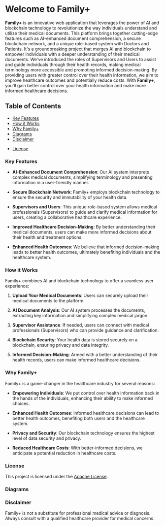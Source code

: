 # Welcome to Family+

**Family+** is an innovative web application that leverages the power of AI and blockchain technology to revolutionize the way individuals understand and utilize their medical documents. This platform brings together cutting-edge features such as AI-enhanced document comprehension, a secure blockchain network, and a unique role-based system with Doctors and Patients. It's a groundbreaking project that merges AI and blockchain to empower individuals with a deeper understanding of their medical documents. We've introduced the roles of Supervisors and Users to assist and guide individuals through their health records, making medical terminology more accessible and promoting informed decision-making. By providing users with greater control over their health information, we aim to improve healthcare outcomes and potentially reduce costs. With **Family+**, you'll gain better control over your health information and make more informed healthcare decisions.


## Table of Contents
  <!-- - [Project Description](#Project-Description) -->
  - [Key Features](#key-features)
  - [How it Works](#how-it-works)
  - [Why Family+](#why-family)
  - [Diagrams](#diagrams)
  - [Disclaimer](#disclaimer)
<!--- [Contributing](#contributing)-->
<!--- [Support](#support)-->
- [License](#license)

<!-- ## Project Description

**Family+** is a groundbreaking project that merges AI and blockchain to empower individuals with a deeper understanding of their medical documents. We've introduced the roles of Supervisors and Users to assist and guide individuals through their health records, making medical terminology more accessible and promoting informed decision-making. By providing users with greater control over their health information, we aim to improve healthcare outcomes and potentially reduce costs. -->

### Key Features

- **AI-Enhanced Document Comprehension**: Our AI system interprets complex medical documents, simplifying terminology and presenting information in a user-friendly manner.

- **Secure Blockchain Network**: Family+ employs blockchain technology to ensure the security and immutability of your health data.

- **Supervisors and Users**: This unique role-based system allows medical professionals (Supervisors) to guide and clarify medical information for users, creating a collaborative healthcare experience.

- **Improved Healthcare Decision-Making**: By better understanding their medical documents, users can make more informed decisions about their health and treatment options.

- **Enhanced Health Outcomes**: We believe that informed decision-making leads to better health outcomes, ultimately benefiting individuals and the healthcare system.

### How it Works

Family+ combines AI and blockchain technology to offer a seamless user experience:

1. **Upload Your Medical Documents**: Users can securely upload their medical documents to the platform.

2. **AI Document Analysis**: Our AI system processes the documents, extracting key information and simplifying complex medical jargon.

3. **Supervisor Assistance**: If needed, users can connect with medical professionals (Supervisors) who can provide guidance and clarification.

4. **Blockchain Security**: Your health data is stored securely on a blockchain, ensuring privacy and data integrity.

5. **Informed Decision-Making**: Armed with a better understanding of their health records, users can make informed healthcare decisions.

### Why Family+

Family+ is a game-changer in the healthcare industry for several reasons:

- **Empowering Individuals**: We put control over health information back in the hands of the individuals, enhancing their ability to make informed choices.

- **Enhanced Health Outcomes**: Informed healthcare decisions can lead to better health outcomes, benefiting both users and the healthcare system.

- **Privacy and Security**: Our blockchain technology ensures the highest level of data security and privacy.

- **Reduced Healthcare Costs**: With better-informed decisions, we anticipate a potential reduction in healthcare costs.

<!-- ## Getting Started

To get started with Family+:

1. Sign up for an account on our platform.

2. Upload your medical documents.

3. Explore the AI-enhanced document summaries.

4. Connect with Supervisors for further guidance if needed.

5. Experience the power of understanding your health information like never before. -->

<!--## Contributing-->

<!--We welcome contributions from the open-source community. If you'd like to contribute to the development of **Family+**, please refer to our [Contribution Guidelines](CONTRIBUTING.md).-->

<!--## Support-->

<!--If you have any questions, encounter issues, or want to get in touch with the Family+ team, please email us at support@familyplus.com.-->

### License

This project is licensed under the [Apache License](LICENSE).



### Diagrams

### Disclaimer 
Family+ is not a substitute for professional medical advice or diagnosis. Always consult with a qualified healthcare provider for medical concerns.
